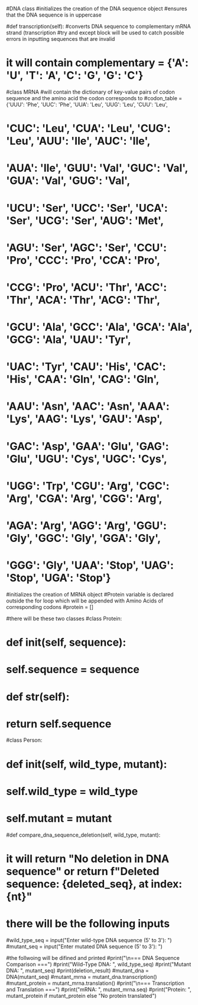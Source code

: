 #DNA class
#initializes the creation of the DNA sequence object
#ensures that the DNA sequence is in uppercase

#def transcription(self):
#converts DNA sequence to complementary mRNA strand (transcription
#try and except block will be used to catch possible errors in inputting sequences that are invalid
# it will contain complementary = {'A': 'U', 'T': 'A', 'C': 'G', 'G': 'C'}
        

#class MRNA
#will contain the dictionary of key-value pairs of codon sequence and the amino acid the codon corresponds to
#codon_table = {'UUU': 'Phe', 'UUC': 'Phe', 'UUA': 'Leu', 'UUG': 'Leu', 'CUU': 'Leu',
 #                  'CUC': 'Leu', 'CUA': 'Leu', 'CUG': 'Leu', 'AUU': 'Ile', 'AUC': 'Ile',
   #                'AUA': 'Ile', 'GUU': 'Val', 'GUC': 'Val', 'GUA': 'Val', 'GUG': 'Val',
  #                 'UCU': 'Ser', 'UCC': 'Ser', 'UCA': 'Ser', 'UCG': 'Ser', 'AUG': 'Met',
   #                'AGU': 'Ser', 'AGC': 'Ser', 'CCU': 'Pro', 'CCC': 'Pro', 'CCA': 'Pro',
   #                'CCG': 'Pro', 'ACU': 'Thr', 'ACC': 'Thr', 'ACA': 'Thr', 'ACG': 'Thr',
 #                  'GCU': 'Ala', 'GCC': 'Ala', 'GCA': 'Ala', 'GCG': 'Ala', 'UAU': 'Tyr',
#                   'UAC': 'Tyr', 'CAU': 'His', 'CAC': 'His', 'CAA': 'Gln', 'CAG': 'Gln',
#                   'AAU': 'Asn', 'AAC': 'Asn', 'AAA': 'Lys', 'AAG': 'Lys', 'GAU': 'Asp',
#                   'GAC': 'Asp', 'GAA': 'Glu', 'GAG': 'Glu', 'UGU': 'Cys', 'UGC': 'Cys',
#                   'UGG': 'Trp', 'CGU': 'Arg', 'CGC': 'Arg', 'CGA': 'Arg', 'CGG': 'Arg',
 #                  'AGA': 'Arg', 'AGG': 'Arg', 'GGU': 'Gly', 'GGC': 'Gly', 'GGA': 'Gly',
 #                  'GGG': 'Gly', 'UAA': 'Stop', 'UAG': 'Stop', 'UGA': 'Stop'}

#initializes the creation of MRNA object
#Protein variable is declared outside the for loop which will be appended with Amino Acids of corresponding codons
#protein = []
       
              
 #there will be these two classes 
#class Protein:
 #   def __init__(self, sequence):
  #      self.sequence = sequence
  #  def __str__(self):
  #      return self.sequence

#class Person:
#    def __init__(self, wild_type, mutant):
 #       self.wild_type = wild_type
 #       self.mutant = mutant
        
  #def compare_dna_sequence_deletion(self, wild_type, mutant):
# it will return "No deletion in DNA sequence"    or     return f"Deleted sequence: {deleted_seq}, at index: {nt}"

# there will be the following inputs 
#wild_type_seq = input("Enter wild-type DNA sequence (5' to 3'): ")
#mutant_seq = input("Enter mutated DNA sequence (5' to 3'): ")

#the follwoing will be difined and printed 
#print("\n=== DNA Sequence Comparison ===")
#print("Wild-Type DNA: ", wild_type_seq)
#print("Mutant DNA:    ", mutant_seq)
#print(deletion_result)
#mutant_dna = DNA(mutant_seq)
#mutant_mrna = mutant_dna.transcription()
#mutant_protein = mutant_mrna.translation()
#print("\n=== Transcription and Translation ===")
#print("mRNA:          ", mutant_mrna.seq)
#print("Protein:       ", mutant_protein if mutant_protein else "No protein translated")
